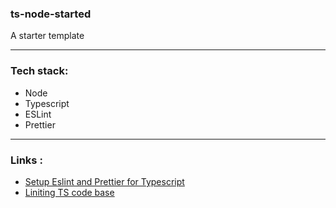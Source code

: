 ### ts-node-started

A starter template

---

### Tech stack:

- Node
- Typescript
- ESLint
- Prettier

---

### Links :

- [Setup Eslint and Prettier for Typescript ](https://robertcooper.me/post/using-eslint-and-prettier-in-a-typescript-project)
- [Liniting TS code base](https://github.com/typescript-eslint/typescript-eslint/blob/HEAD/docs/getting-started/linting/README.md)
